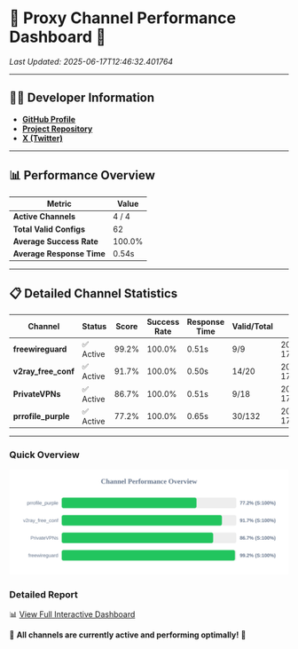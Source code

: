 # 🌟 Proxy Channel Performance Dashboard 🌟

_Last Updated: 2025-06-17T12:46:32.401764_

---

## 👩‍💻 Developer Information

- **[GitHub Profile](https://github.com/4n0nymou3)**  
- **[Project Repository](https://github.com/4n0nymou3/multi-proxy-config-fetcher)**  
- **[X (Twitter)](https://x.com/4n0nymou3)**  

---

## 📊 Performance Overview

| Metric                | Value       |
|-----------------------|-------------|
| **Active Channels**   | 4 / 4       |
| **Total Valid Configs** | 62          |
| **Average Success Rate** | 100.0%      |
| **Average Response Time** | 0.54s       |

---

## 📋 Detailed Channel Statistics

| Channel          | Status     | Score  | Success Rate | Response Time | Valid/Total | Last Success               |
|------------------|------------|--------|--------------|---------------|-------------|----------------------------|
| **freewireguard**  | ✅ Active  | 99.2%  | 100.0% | 0.51s         | 9/9       | 2025-06-17T12:46:32.399995 |
| **v2ray_free_conf**  | ✅ Active  | 91.7%  | 100.0% | 0.50s         | 14/20       | 2025-06-17T12:46:31.312839 |
| **PrivateVPNs**  | ✅ Active  | 86.7%  | 100.0% | 0.51s         | 9/18       | 2025-06-17T12:46:31.856760 |
| **prrofile_purple**  | ✅ Active  | 77.2%  | 100.0% | 0.65s         | 30/132       | 2025-06-17T12:46:30.743856 |

---

### Quick Overview
<div align="center">
  <a href="https://raw.githubusercontent.com/nullluser/NullRepo/refs/heads/main/assets/channel_stats_chart.svg">
    <img src="https://raw.githubusercontent.com/nullluser/NullRepo/refs/heads/main/assets/channel_stats_chart.svg" alt="Source Performance Statistics" width="800">
  </a>
</div>

### Detailed Report
📊 [View Full Interactive Dashboard](https://htmlpreview.github.io/?https://github.com/nullluser/NullRepo/blob/main/assets/performance_report.html)

🎉 **All channels are currently active and performing optimally!** 🎉
